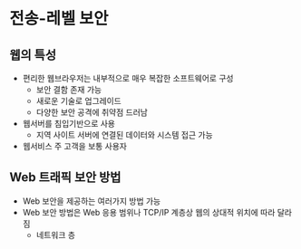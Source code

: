 # 전송-레벨 보안

## 웹의 특성
- 편리한 웹브라우저는 내부적으로 매우 복잡한 소프트웨어로 구성
    - 보안 결함 존재 가능
    - 새로운 기술로 업그레이드
    - 다양한 보안 공격에 취약점 드러남
- 웹서버를 침입기반으로 사용
    - 지역 사이트 서버에 연결된 데이터와 시스템 접근 가능
- 웹서비스 주 고객을 보통 사용자

## Web 트래픽 보안 방법
- Web 보안을 제공하는 여러가지 방법 가능
- Web 보안 방법은 Web 응용 범위나 TCP/IP 계층상 웹의 상대적 위치에 따라 달라짐
    - 네트워크 층
